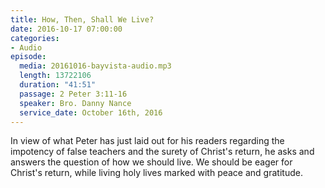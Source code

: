 ```yaml
---
title: How, Then, Shall We Live?
date: 2016-10-17 07:00:00
categories:
- Audio
episode:
  media: 20161016-bayvista-audio.mp3
  length: 13722106
  duration: "41:51"
  passage: 2 Peter 3:11-16
  speaker: Bro. Danny Nance
  service_date: October 16th, 2016
---
```

In view of what Peter has just laid out for his readers regarding the impotency of false teachers and the surety of Christ's return, he asks and answers the question of how we should live. We should be eager for Christ's return, while living holy lives marked with peace and gratitude.